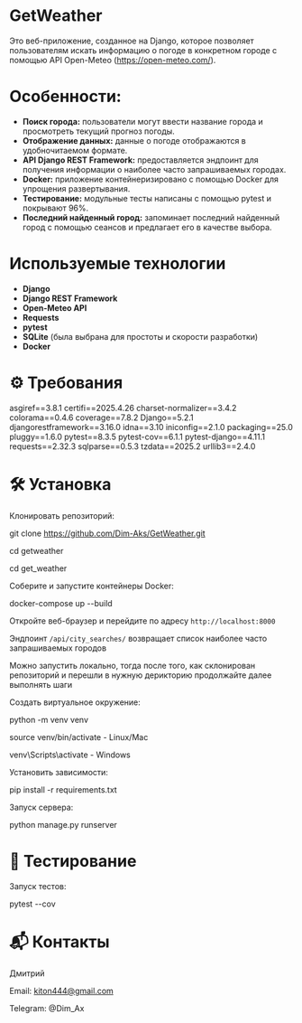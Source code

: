 # GetWeather

Это веб-приложение, созданное на Django, которое позволяет пользователям искать информацию о погоде в конкретном городе с помощью API Open-Meteo (https://open-meteo.com/).

# Особенности:

*   **Поиск города:** пользователи могут ввести название города и просмотреть текущий прогноз погоды.
*   **Отображение данных:** данные о погоде отображаются в удобночитаемом формате.
*   **API Django REST Framework:** предоставляется эндпоинт для получения информации о наиболее часто запрашиваемых городах.
*   **Docker:**  приложение контейнеризировано с помощью Docker для упрощения развертывания.
*   **Тестирование:**  модульные тесты написаны с помощью pytest и покрывают 96%.
*   **Последний найденный город:** запоминает последний найденный город с помощью сеансов и предлагает его в качестве выбора.

# Используемые технологии

*   **Django**
*   **Django REST Framework**
*   **Open-Meteo API**
*   **Requests**
*   **pytest**
*   **SQLite** (была выбрана для простоты и скорости разработки)
*   **Docker**

# ⚙️ Требования

asgiref==3.8.1
certifi==2025.4.26
charset-normalizer==3.4.2
colorama==0.4.6
coverage==7.8.2
Django==5.2.1
djangorestframework==3.16.0
idna==3.10
iniconfig==2.1.0
packaging==25.0
pluggy==1.6.0
pytest==8.3.5
pytest-cov==6.1.1
pytest-django==4.11.1
requests==2.32.3
sqlparse==0.5.3
tzdata==2025.2
urllib3==2.4.0

 # 🛠 Установка

Клонировать репозиторий:

git clone https://github.com/Dim-Aks/GetWeather.git

cd getweather

cd get_weather

Соберите и запустите контейнеры Docker:

docker-compose up --build

Откройте веб-браузер и перейдите по адресу `http://localhost:8000`

Эндпоинт `/api/city_searches/` возвращает список наиболее часто запрашиваемых городов

Можно запустить локально, тогда после того, как склонирован репозиторий и перешли в нужную дерикторию продолжайте далее выполнять шаги

Создать виртуальное окружение:

python -m venv venv

source venv/bin/activate  - Linux/Mac

venv\Scripts\activate  - Windows

Установить зависимости:

pip install -r requirements.txt

Запуск сервера:

python manage.py runserver

# 🧪 Тестирование

Запуск тестов:

pytest --cov

# 📬 Контакты
Дмитрий

Email: kiton444@gmail.com

Telegram: @Dim_Ax
